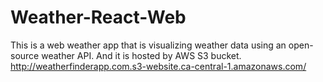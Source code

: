# Weather-React-Web
This is a web weather app that is visualizing weather data using an open-source weather API. And it is hosted by AWS S3 bucket.
http://weatherfinderapp.com.s3-website.ca-central-1.amazonaws.com/
